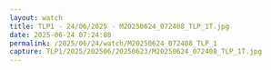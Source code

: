 ```yaml
---
layout: watch
title: TLP1 - 24/06/2025 - M20250624_072408_TLP_1T.jpg
date: 2025-06-24 07:24:08
permalink: /2025/06/24/watch/M20250624_072408_TLP_1
capture: TLP1/2025/202506/20250623/M20250624_072408_TLP_1T.jpg
---
```

